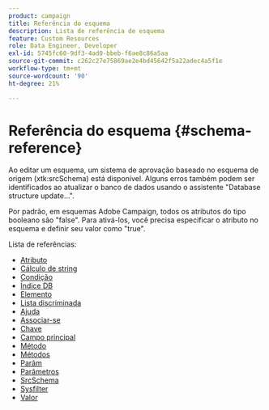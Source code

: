 ```yaml
---
product: campaign
title: Referência do esquema
description: Lista de referência de esquema
feature: Custom Resources
role: Data Engineer, Developer
exl-id: 5745fc60-9df3-4ad0-bbeb-f6ae8c86a5aa
source-git-commit: c262c27e75869ae2e4bd45642f5a22adec4a5f1e
workflow-type: tm+mt
source-wordcount: '90'
ht-degree: 21%

---
```


# Referência do esquema {#schema-reference}

Ao editar um esquema, um sistema de aprovação baseado no esquema de origem (xtk:srcSchema) está disponível. Alguns erros também podem ser identificados ao atualizar o banco de dados usando o assistente &quot;Database structure update...&quot;.

Por padrão, em esquemas Adobe Campaign, todos os atributos do tipo booleano são &quot;false&quot;. Para ativá-los, você precisa especificar o atributo no esquema e definir seu valor como &quot;true&quot;.

Lista de referências:

* [Atributo](schema/attribute.md)
* [Cálculo de string](schema/compute-string.md)
* [Condição](schema/condition.md)
* [Índice DB](schema/db-index.md)
* [Elemento](schema/element.md)
* [Lista discriminada](schema/enumeration.md)
* [Ajuda](schema/help.md)
* [Associar-se](schema/join.md)
* [Chave](schema/key.md)
* [Campo principal](schema/keyfield.md)
* [Método](schema/method.md)
* [Métodos](schema/methods.md)
* [Parâm](schema/param.md)
* [Parâmetros](schema/parameters.md)
* [SrcSchema](schema/srcschema.md)
* [Sysfilter](schema/sysfilter.md)
* [Valor](schema/value.md)
